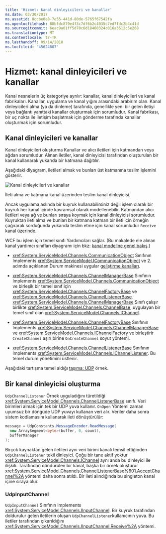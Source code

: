```yaml
---
title: 'Hizmet: kanal dinleyicileri ve kanallar'
ms.date: 03/30/2017
ms.assetid: 8ccbe0e8-7e55-441d-80de-5765f67542fa
ms.openlocfilehash: 88bfdc879e4f3c7df6b2c4035c7ed7fdc2b4c41d
ms.sourcegitcommit: 6eac9a01ff5d70c6d18460324c016a3612c5e268
ms.translationtype: MT
ms.contentlocale: tr-TR
ms.lasthandoff: 09/14/2018
ms.locfileid: "45624807"
---
```

# <a name="service-channel-listeners-and-channels"></a>Hizmet: kanal dinleyicileri ve kanallar

Kanal nesnelerin üç kategoriye ayrılır: kanallar, kanal dinleyicileri ve kanal fabrikaları. Kanallar, uygulama ve kanal yığını arasındaki arabirim olan. Kanal dinleyicileri alma (ya da dinleme) tarafında, genellikle yeni bir gelen iletiyi veya bağlantı yanıttaki kanallar oluşturmak için sorumludur. Kanal fabrikası, bir uç nokta ile iletişim başlatmak için gönderme tarafında kanallar oluşturmak için sorumludur.

## <a name="channel-listeners-and-channels"></a>Kanal dinleyicileri ve kanallar

Kanal dinleyicileri oluşturma Kanallar ve alıcı iletileri için katmandan veya ağdan sorumludur. Alınan iletiler, kanal dinleyicisi tarafından oluşturulan bir kanal kullanarak yukarıda bir katmana dağıtılır.

Aşağıdaki diyagram, iletileri almak ve bunları üst katmanına teslim işlemini gösterir.

![Kanal dinleyicileri ve kanallar](./media/wcfc-wcfchannelsigure1highlevelc.gif "wcfc_WCFChannelsigure1HighLevelc")

İleti alma ve katmana kanal üzerinden teslim kanal dinleyicisi.

Ancak uygulama aslında bir kuyruk kullanabilirsiniz değil işlem olarak bir kuyruk her kanal içinde kavramsal olarak modellenebilir. Katmandan alıcı iletileri veya ağ ve bunları sıraya koymak için kanal dinleyicisi sorumludur. Kuyruktan ileti alma ve bunları bir katmana katman bir ileti için örneğin çağırarak sorduğunda yukarıda teslim etme için kanal sorumludur `Receive` kanal üzerinde.

WCF bu işlem için temel sınıfı Yardımcıları sağlar. (Bu makalede ele alınan kanal yardımcı sınıfları diyagramı için bkz: [kanal modeline genel bakış](channel-model-overview.md).)

- <xref:System.ServiceModel.Channels.CommunicationObject> Sınıfının Implements <xref:System.ServiceModel.ICommunicationObject> ve 2. adımda açıklanan Durum makinesi uygular [geliştirme kanalları](developing-channels.md).

- <xref:System.ServiceModel.Channels.ChannelManagerBase> Sınıfının Implements <xref:System.ServiceModel.Channels.CommunicationObject> ve birleşik bir temel sınıf için <xref:System.ServiceModel.Channels.ChannelFactoryBase> ve <xref:System.ServiceModel.Channels.ChannelListenerBase>. <xref:System.ServiceModel.Channels.ChannelManagerBase> Sınıfı çalışır birlikte <xref:System.ServiceModel.Channels.ChannelBase>, uygulayan bir temel sınıf olan <xref:System.ServiceModel.Channels.IChannel>.

- <xref:System.ServiceModel.Channels.ChannelFactoryBase> Sınıfının Implements <xref:System.ServiceModel.Channels.ChannelManagerBase> ve <xref:System.ServiceModel.Channels.IChannelFactory> ve birleştirir `CreateChannel` aşırı birine `OnCreateChannel` soyut yöntemi.

- <xref:System.ServiceModel.Channels.ChannelListenerBase> Sınıfının Implements <xref:System.ServiceModel.Channels.IChannelListener>. Bu temel durum yönetimini üstlenir.

Aşağıdaki tartışma temel aldığı [taşıma: UDP](../../../../docs/framework/wcf/samples/transport-udp.md) örnek.

## <a name="creating-a-channel-listener"></a>Bir kanal dinleyicisi oluşturma

`UdpChannelListener` Örnek uyguladığını türetildiği <xref:System.ServiceModel.Channels.ChannelListenerBase> sınıfı. Veri birimleri almak için tek bir UDP yuva kullanır. `OnOpen` Yöntemi zaman uyumsuz bir döngüde UDP yuvayı kullanan veri alır. Veriler daha sonra sistem kodlamasını kullanarak ileti dönüştürülür:

```csharp
message = UdpConstants.MessageEncoder.ReadMessage(
  new ArraySegment<byte>(buffer, 0, count),
  bufferManager
);
```

Birçok kaynaktan gelen iletileri aynı veri birimi kanalı temsil ettiğinden `UdpChannelListener` tekil dinleyici. Çoğu bir tane aktif yoktur <xref:System.ServiceModel.Channels.IChannel> aynı anda bu dinleyici ile ilişkili. Tarafından döndürülen bir kanal, başka bir örnek oluşturur <xref:System.ServiceModel.Channels.ChannelListenerBase%601.AcceptChannel%2A> yöntemi daha sonra atıldı. Bir ileti alındığında bu singleton kanal içine sıraya olur.

### <a name="udpinputchannel"></a>UdpInputChannel

`UdpInputChannel` Sınıfının Implements <xref:System.ServiceModel.Channels.IInputChannel>. Bir kuyruk tarafından doldurulur gelen iletilerin oluşan `UdpChannelListener`kullanıcının yuva. Bu iletiler tarafından çıkarıldığını <xref:System.ServiceModel.Channels.IInputChannel.Receive%2A> yöntemi.
